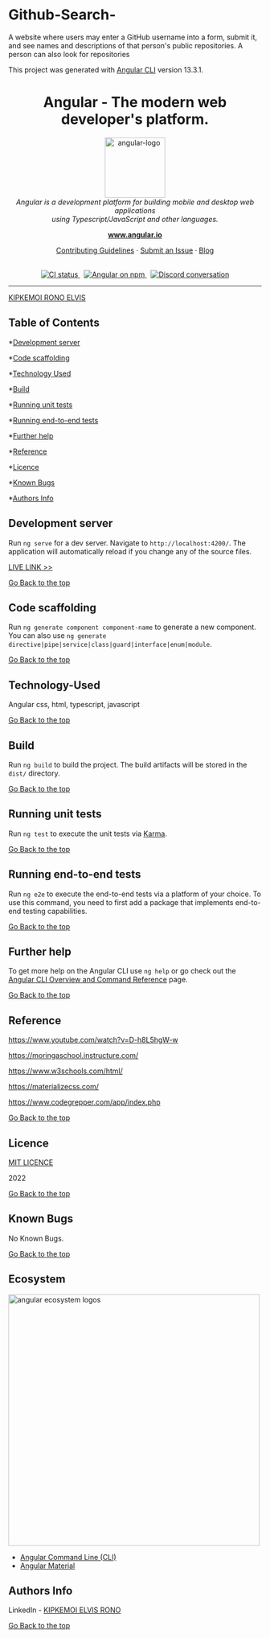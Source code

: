 # Github-Search-
A website where users may enter a GitHub username into a form, submit it, and see names and descriptions of that person's public repositories. A person can also look for repositories

This project was generated with [Angular CLI](https://github.com/angular/angular-cli) version 13.3.1.
<h1 align="center">Angular - The modern web developer's platform.</h1>

<p align="center">
  <img src="https://raw.githubusercontent.com/angular/angular/master/aio/src/assets/images/logos/angular/angular.png" alt="angular-logo" width="120px" height="120px"/>
  <br>
  <i>Angular is a development platform for building mobile and desktop web applications
    <br> using Typescript/JavaScript and other languages.</i>
  <br>
</p>

<p align="center">
  <a href="https://www.angular.io"><strong>www.angular.io</strong></a>
  <br>
</p>

<p align="center">
  <a href="CONTRIBUTING.md">Contributing Guidelines</a>
  ·
  <a href="https://github.com/angular/angular/issues">Submit an Issue</a>
  ·
  <a href="https://blog.angular.io/">Blog</a>
  <br>
  <br>
</p>

<p align="center">
  <a href="https://circleci.com/gh/angular/workflows/angular/tree/master">
    <img src="https://img.shields.io/circleci/build/github/angular/angular/master.svg?logo=circleci&logoColor=fff&label=CircleCI" alt="CI status" />
  </a>&nbsp;
  <a href="https://www.npmjs.com/@angular/core">
    <img src="https://img.shields.io/npm/v/@angular/core.svg?logo=npm&logoColor=fff&label=NPM+package&color=limegreen" alt="Angular on npm" />
  </a>&nbsp;
  <a href="https://discord.gg/angular">
    <img src="https://img.shields.io/discord/463752820026376202.svg?logo=discord&logoColor=fff&label=Discord&color=7389d8" alt="Discord conversation" />
  </a>
</p>

<hr>


[KIPKEMOI RONO ELVIS](https://github.com/DynastyElvis)

## Table of Contents

*[Development server](#Development-server)

*[Code scaffolding](#Code-scaffolding)

*[Technology Used](#Technology-Used)

*[Build](#Build)

*[Running unit tests](#Running-unit-tests)

*[Running end-to-end tests](#Running-end-to-end-tests)

*[Further help](#Further-help)

*[Reference](#Reference)

*[Licence](#Licence)

*[Known Bugs](#Known-Bugs)

*[Authors Info](#Authors-Info)


## Development server

Run `ng serve` for a dev server. Navigate to `http://localhost:4200/`. The application will automatically reload if you change any of the source files.

[LIVE LINK >>](https://github-search-81i3uak9e-dynastyelvis.vercel.app/users)


[Go Back to the top](#Github-Search-)

## Code scaffolding

Run `ng generate component component-name` to generate a new component. You can also use `ng generate directive|pipe|service|class|guard|interface|enum|module`.

[Go Back to the top](#Github-Search-)

## Technology-Used
Angular
css, html, typescript, javascript

[Go Back to the top](#Github-Search-)

## Build

Run `ng build` to build the project. The build artifacts will be stored in the `dist/` directory.

[Go Back to the top](#Github-Search-)


## Running unit tests

Run `ng test` to execute the unit tests via [Karma](https://karma-runner.github.io).

[Go Back to the top](#Github-Search-)

## Running end-to-end tests

Run `ng e2e` to execute the end-to-end tests via a platform of your choice. To use this command, you need to first add a package that implements end-to-end testing capabilities.

[Go Back to the top](#Github-Search-)

## Further help

To get more help on the Angular CLI use `ng help` or go check out the [Angular CLI Overview and Command Reference](https://angular.io/cli) page.

[Go Back to the top](#Github-Search-)

## Reference
https://www.youtube.com/watch?v=D-h8L5hgW-w

https://moringaschool.instructure.com/ 

https://www.w3schools.com/html/

https://materializecss.com/

https://www.codegrepper.com/app/index.php

[Go Back to the top](#Github-Search-)

## Licence

[MIT LICENCE](https://github.com/DynastyElvis/Github-Search-/blob/final/LICENSE.md)

2022

[Go Back to the top](#Github-Search-)

## Known Bugs

No Known Bugs.

[Go Back to the top](#Github-Search-)

## Ecosystem

<p>
  <img src="https://raw.githubusercontent.com/angular/angular/master/docs/images/angular-ecosystem-logos.png" alt="angular ecosystem logos" width="500px" height="auto">
</p>

- [Angular Command Line (CLI)](https://cli.angular.io/)
- [Angular Material](https://material.angular.io/)


## Authors Info
LinkedIn - [KIPKEMOI ELVIS RONO](https://www.linkedin.com/in/elvis-rono-aa3548209/)

[Go Back to the top](#Github-Search-)
